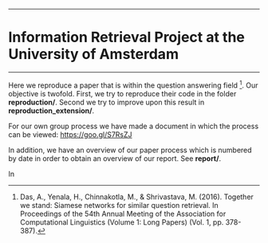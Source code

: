 ___
# Information Retrieval Project at the University of Amsterdam
____

Here we reproduce a paper that is within the question answering field [^fn1]. Our objective is twofold. First, we try to reproduce their code in the folder **reproduction/**. Second we try to improve upon this result in **reproduction_extension/**. 

For our own group process we have made a document in which the process can be viewed: 
https://goo.gl/S7RsZJ

In addition, we have an overview of our paper process which is numbered by date in order to obtain an overview of our report. See **report/**.

In 



[^fn1]: Das, A., Yenala, H., Chinnakotla, M., & Shrivastava, M. (2016). Together we stand: Siamese networks for similar question retrieval. In Proceedings of the 54th Annual Meeting of the Association for Computational Linguistics (Volume 1: Long Papers) (Vol. 1, pp. 378-387).
